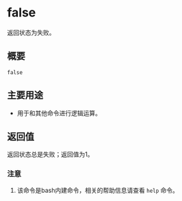 #  false

返回状态为失败。

##  概要

    
    
    false
    

##  主要用途

  * 用于和其他命令进行逻辑运算。 

##  返回值

返回状态总是失败；返回值为1。

###  注意

  1. 该命令是bash内建命令，相关的帮助信息请查看 ` help ` 命令。 

